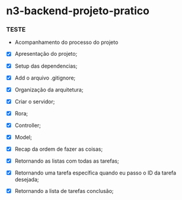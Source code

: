 # n3-backend-projeto-pratico
### TESTE
- Acompanhamento do processo do projeto 

- [x] Apresentação do projeto;
- [x] Setup das dependencias;
- [x] Add o arquivo .gitignore;
- [x] Organização da arquitetura;

- [x] Criar o servidor;
- [x] Rora;
- [x] Controller;
- [x] Model;
- [x] Recap da ordem de fazer as coisas;

- [x] Retornando as listas com todas as tarefas;
- [x] Retornando uma tarefa específica quando eu passo o ID da tarefa desejada;
- [x] Retornando a lista de tarefas conclusão;
